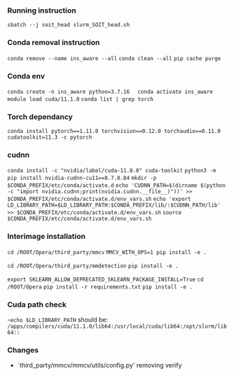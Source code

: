 ### Running instruction
```
sbatch --j soit_head slurm_SOIT_head.sh
```




### Conda removal instruction
`conda remove --name ins_aware --all`
`conda clean --all`
`pip cache purge`

### Conda env
`conda create -n ins_aware python=3.7.16  `
`conda activate ins_aware`
`module load cuda/11.1.0`
`conda list | grep torch`


### Torch dependancy 
`conda install pytorch==1.11.0 torchvision==0.12.0 torchaudio==0.11.0 cudatoolkit=11.3 -c pytorch`

### cudnn
`conda install -c "nvidia/label/cuda-11.8.0" cuda-toolkit`
`python3 -m pip install nvidia-cudnn-cu11==8.7.0.84`
`mkdir -p $CONDA_PREFIX/etc/conda/activate.d`
`echo 'CUDNN_PATH=$(dirname $(python -c "import nvidia.cudnn;print(nvidia.cudnn.__file__)"))' >> $CONDA_PREFIX/etc/conda/activate.d/env_vars.sh`
`echo 'export LD_LIBRARY_PATH=$LD_LIBRARY_PATH:$CONDA_PREFIX/lib/:$CUDNN_PATH/lib' >> $CONDA_PREFIX/etc/conda/activate.d/env_vars.sh`
`source $CONDA_PREFIX/etc/conda/activate.d/env_vars.sh`


### Interimage installation
`cd /ROOT/Opera/third_party/mmcv`
`MMCV_WITH_OPS=1 pip install -e .`

`cd /ROOT/Opera/third_party/mmdetection`
`pip install -e .`

`export SKLEARN_ALLOW_DEPRECATED_SKLEARN_PACKAGE_INSTALL=True`
`cd /ROOT/Opera`
`pip install -r requirements.txt`
`pip install -e .`

### Cuda path check
-`echo $LD_LIBRARY_PATH`
should be: `/apps/compilers/cuda/11.1.0/lib64:/usr/local/cuda/lib64:/opt/slurm/lib64::`

### Changes
- `third_party/mmcv/mmcv/utils/config.py'
removing verify

